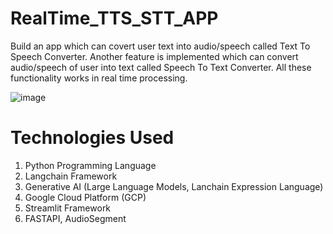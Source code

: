 # RealTime_TTS_STT_APP
Build an app which can covert user text into audio/speech called Text To Speech Converter. Another feature is implemented which can convert audio/speech of user into text called Speech To Text Converter. All these functionality works in real time processing.

![image](https://github.com/user-attachments/assets/6c5d3560-4d94-4767-a7e6-8e7e7eeac13c)

# Technologies Used
1. Python Programming Language
2. Langchain Framework
3. Generative AI (Large Language Models, Lanchain Expression Language)
4. Google Cloud Platform (GCP)
5. Streamlit Framework
6.  FASTAPI, AudioSegment

